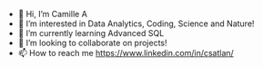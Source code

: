 - 👋 Hi, I’m Camille A
- 👀 I’m interested in Data Analytics, Coding, Science and Nature!
- 🌱 I’m currently learning Advanced SQL
- 💞️ I’m looking to collaborate on projects!
- 📫 How to reach me https://www.linkedin.com/in/csatlan/
<!---
CamilleA3/CamilleA3 is a ✨ special ✨ repository because its `README.md` (this file) appears on your GitHub profile.
You can click the Preview link to take a look at your changes.
--->

